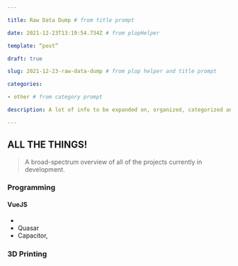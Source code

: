 ```yaml
---

title: Raw Data Dump # from title prompt

date: 2021-12-23T13:19:54.734Z # from plopHelper

template: “post”

draft: true

slug: 2021-12-23-raw-data-dump # from plop helper and title prompt

categories:

- other # from category prompt

description: A lot of info to be expanded on, organized, categorized and tagged later # from description prompt

---
```

## ALL THE THINGS!

> A broad-spectrum overview of all of the projects currently in development.

### Programming
#### VueJS
- 
- Quasar
- Capacitor,  
### 3D Printing
